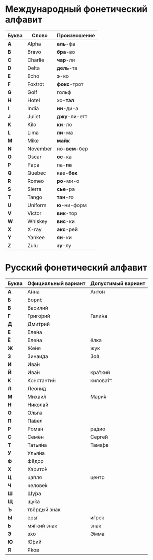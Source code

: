 # Международный фонетический алфавит

| Буква | Слово | Произношение       |
| ------ | ------------- | ------------------- |
| **A**  | Alpha         | **аль**-фа          |
| **B**  | Bravo         | **бра**-во          |
| **C**  | Charlie       | **чар**-ли          |
| **D**  | Delta         | **дель**-та         |
| **E**  | Echo          | **э**-кo            |
| **F**  | Foxtrot       | **фокс**-трот       |
| **G**  | Golf          | гольф               |
| **H**  | Hotel         | хо-**тэл**          |
| **I**  | India         | **ин**-ди-а         |
| **J**  | Juliet        | **джу**-ли-етт      |
| **K**  | Kilo          | **ки**-ло           |
| **L**  | Lima          | **ли**-ма           |
| **M**  | Mike          | **майк**            |
| **N**  | November      | но-**вем**-бер      |
| **O**  | Oscar         | **ос**-ка           |
| **P**  | Papa          | па-**па**           |
| **Q**  | Quebec        | кве-**бек**         |
| **R**  | Romeo         | **ро**-ми-о         |
| **S**  | Sierra        | **сье**-ра          |
| **T**  | Tango         | **тан**-го          |
| **U**  | Uniform       | **ю**-ни-форм       |
| **V**  | Victor        | **вик**-тор         |
| **W**  | Whiskey       | **вис**-ки          |
| **X**  | X-ray         | **экс**-рей         |
| **Y**  | Yankee        | **ян**-ки           |
| **Z**  | Zulu          | **зу**-лу           |

# Русский фонетический алфавит

| Буква | Официальный вариант | Допустимый вариант |
| ------ | ------------- | ------------------- |
| **А**  | А́нна          | Анто́н               |
| **Б**  | Бори́с         |                     |
| **В**  | Васи́лий       |                     |
| **Г**  | Григо́рий      | Гали́на              |
| **Д**  | Дми́трий       |                     |
| **Е**  | Еле́на         |                     |
| **Ё**  | Еле́на         | ёлка                |
| **Ж**  | Же́ня          | жук                 |
| **З**  | Зинаи́да       | Зо́я                 |
| **И**  | Ива́н          |                     |
| **Й**  | Ива́н          | кра́ткий             |
| **К**  | Константи́н    | килова́тт            |
| **Л**  | Леони́д        |                     |
| **М**  | Михаи́л        | Мари́я               |
| **Н**  | Никола́й       |                     |
| **О**  | О́льга         |                     |
| **П**  | Па́вел         |                     |
| **Р**  | Рома́н         | ра́дио               |
| **С**  | Семён         | Серге́й              |
| **Т**  | Татья́на       | Тама́ра              |
| **У**  | Улья́на        |                     |
| **Ф**  | Фёдор         |                     |
| **Х**  | Харито́н       |                     |
| **Ц**  | ца́пля         | центр               |
| **Ч**  | челове́к       |                     |
| **Ш**  | Шу́ра          |                     |
| **Щ**  | щу́ка          |                     |
| **Ъ**  | твёрдый знак  |                     |
| **Ы**  | еры́           | и́грек               |
| **Ь**  | мя́гкий знак   | знак                |
| **Э**  | э́хо           | Э́мма                |
| **Ю**  | Ю́рий          |                     |
| **Я**  | Я́ков          |                     |
